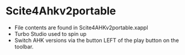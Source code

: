# Scite4Ahkv2portable
- File contents are found in Scite4AHKv2portable.xappl 
- Turbo Studio used to spin up
- Switch AHK versions via the button LEFT of the play button on the toolbar. 
